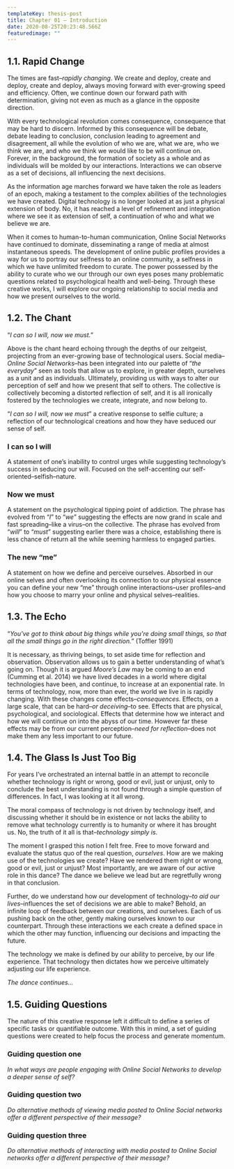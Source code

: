 ```yaml
---
templateKey: thesis-post
title: Chapter 01 — Introduction
date: 2020-08-25T20:23:48.566Z
featuredimage: ""
---
```

##  1.1. Rapid Change 

The times are fast–*rapidly changing*. We create and deploy, create and deploy, create and deploy, always moving forward with ever-growing speed and efficiency. Often, we continue down our forward path with determination, giving not even as much as a glance in the opposite direction. 

With every technological revolution comes consequence, consequence that may be hard to discern. Informed by this consequence will be debate, debate leading to conclusion, conclusion leading to agreement and disagreement, all while the evolution of who we are, what we are, who we think we are, and who we think we would like to be will continue on. Forever, in the background, the formation of society as a whole and as individuals will be molded by our interactions. Interactions we can observe as a set of decisions, all influencing the next decisions. 

As the information age marches forward we have taken the role as leaders of an epoch, making a testament to the complex abilities of the technologies we have created. Digital technology is no longer looked at as just a physical extension of body. No, it has reached a level of refinement and integration where we see it as extension of self, a continuation of who and what we believe we are. 

When it comes to human-to-human communication, Online Social Networks have continued to dominate, disseminating a range of media at almost instantaneous speeds. The development of online public profiles provides a way for us to portray our selfness to an online community, a selfness in which we have unlimited freedom to curate. The power possessed by the ability to curate who we our through our own eyes poses many problematic questions related to psychological health and well-being. Through these creative works, I will explore our ongoing relationship to social media and how we present ourselves to the world. 

## 1.2. The Chant 

“*I can so I will, now we must.*” 

Above is the chant heard echoing through the depths of our zeitgeist, projecting from an ever-growing base of technological users. Social media–*Online Social Networks*–has been integrated into our palette of “*the everyday*” seen as tools that allow us to explore, in greater depth, ourselves as a unit and as individuals. Ultimately, providing us with ways to alter our perception of self and how we present that self to others. 
The collective is collectively becoming a distorted reflection of self, and it is all ironically fostered by the technologies we create, integrate, and now belong to. 

“*I can so I will, now we must*” a creative response to selfie culture; a reflection of our technological creations and how they have seduced our sense of self.

### I can so I will

A statement of one’s inability to control urges while suggesting technology’s success in seducing our will. Focused on the self-accenting our self-oriented–selfish–nature. 

### Now we must 

A statement on the psychological tipping point of addiction. The phrase has evolved from “*I*” to “*we*” suggesting the effects are now grand in scale and fast spreading–like a virus–on the collective. The phrase has evolved from “*will*” to “*must*” suggesting earlier there was a choice, establishing there is less chance of return all the while seeming harmless to engaged parties. 

### The new “me” 

A statement on how we define and perceive ourselves. Absorbed in our online selves and often overlooking its connection to our physical essence you can define your new “me” through online interactions–user profiles–and how you choose to marry your online and physical selves–realities. 

## 1.3. The Echo 

“*You've got to think about big things while you're doing small things, so that all the small things 
go in the right direction.*” (Toffler 1991) 

It is necessary, as thriving beings, to set aside time for reflection and observation. Observation allows us to gain a better understanding of what’s going on. Though it is argued *Moore’s Law* may be coming to an end (Cumming et al. 2014) we have lived decades in a world where digital technologies have been, and continue, to increase at an exponential rate. In terms of technology, now, more than ever, the world we live in is rapidly changing. With these changes come effects–*consequences*. Effects, on a large scale, that can be hard–*or deceiving*–to see. Effects that are physical, psychological, and sociological. Effects that determine how we interact and how we will continue on into the abyss of our time. However far these effects may be from our current perception–*need for reflection*–does not make them any less important to our future. 

## 1.4. The Glass Is Just Too Big 

For years I’ve orchestrated an internal battle in an attempt to reconcile whether technology is right or wrong, good or evil, just or unjust, only to conclude the best understanding is not found through a simple question of differences. In fact, I was looking at it all wrong. 

The moral compass of technology is not driven by technology itself, and discussing whether it should be in existence or not lacks the ability to remove what technology currently is to humanity or where it has brought us. No, the truth of it all is that–*technology simply is*. 

The moment I grasped this notion I felt free. Free to move forward and evaluate the status quo of the real question, *ourselves*. How are we making use of the technologies we create? Have we rendered them right or wrong, good or evil, just or unjust? Most importantly, are we aware of our active role in this dance? The dance we believe we lead but are regretfully wrong in that conclusion. 

Further, do we understand how our development of technology–*to aid our lives*–influences the set of decisions we are able to make? Behold, an infinite loop of feedback between our creations, and ourselves. Each of us pushing back on the other, gently making ourselves known to our counterpart. Through these interactions we each create a defined space in which the other may function, influencing our decisions and impacting the future. 

The technology we make is defined by our ability to perceive, by our life experience. That technology then dictates how we perceive ultimately adjusting our life experience.

*The dance continues...*

## 1.5. Guiding Questions

The nature of this creative response left it difficult to define a series of specific tasks or quantifiable outcome. With this in mind, a set of guiding questions were created to help focus the process and generate momentum. 

### Guiding question one 

*In what ways are people engaging with Online Social Networks to develop a deeper sense of self?*

### Guiding question two

*Do alternative methods of viewing media posted to Online Social networks offer a different perspective of their message?* 

### Guiding question three

*Do alternative methods of interacting with media posted to Online Social networks offer a different perspective of their message?*
